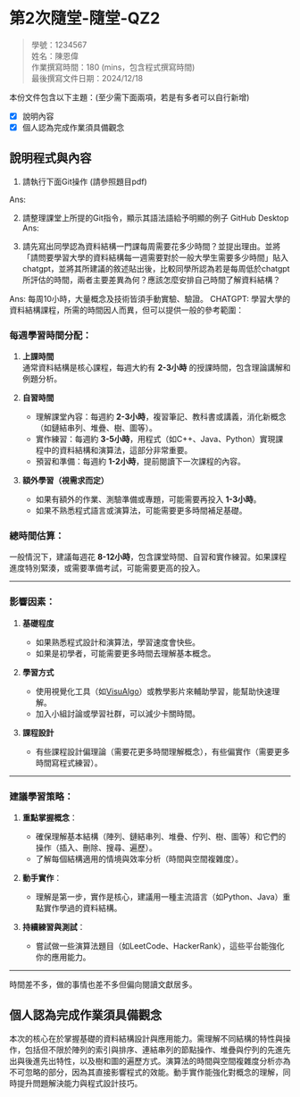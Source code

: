 # 第2次隨堂-隨堂-QZ2
>
>學號：1234567
><br />
>姓名：陳恩偉
><br />
>作業撰寫時間：180 (mins，包含程式撰寫時間)
><br />
>最後撰寫文件日期：2024/12/18
>

本份文件包含以下主題：(至少需下面兩項，若是有多者可以自行新增)
- [x] 說明內容
- [x] 個人認為完成作業須具備觀念

## 說明程式與內容


1. 請執行下面Git操作 (請參照題目pdf)

Ans:

2. 請整理課堂上所提的Git指令，顯示其語法語給予明顯的例子
GitHub Desktop
Ans:

3. 請先寫出同學認為資料結構一門課每周需要花多少時間？並提出理由。並將「請問要學習大學的資料結構每一週需要對於一般大學生需要多少時間」貼入chatgpt，並將其所建議的敘述貼出後，比較同學所認為若是每周低於chatgpt所評估的時間，兩者主要差異為何？應該怎麼安排自己時間了解資料結構？


Ans:
每周10小時，大量概念及技術皆須手動實驗、驗證。
CHATGPT:
學習大學的資料結構課程，所需的時間因人而異，但可以提供一般的參考範圍：

### 每週學習時間分配：
1. **上課時間**  
   通常資料結構是核心課程，每週大約有 **2-3小時** 的授課時間，包含理論講解和例題分析。

2. **自習時間**  
   - 理解課堂內容：每週約 **2-3小時**，複習筆記、教科書或講義，消化新概念（如鏈結串列、堆疊、樹、圖等）。
   - 實作練習：每週約 **3-5小時**，用程式（如C++、Java、Python）實現課程中的資料結構和演算法，這部分非常重要。
   - 預習和準備：每週約 **1-2小時**，提前閱讀下一次課程的內容。

3. **額外學習（視需求而定）**  
   - 如果有額外的作業、測驗準備或專題，可能需要再投入 **1-3小時**。
   - 如果不熟悉程式語言或演算法，可能需要更多時間補足基礎。

### 總時間估算：
一般情況下，建議每週花 **8-12小時**，包含課堂時間、自習和實作練習。如果課程進度特別緊湊，或需要準備考試，可能需要更高的投入。

---

### 影響因素：
1. **基礎程度**  
   - 如果熟悉程式設計和演算法，學習速度會快些。
   - 如果是初學者，可能需要更多時間去理解基本概念。

2. **學習方式**  
   - 使用視覺化工具（如[VisuAlgo](https://visualgo.net/en)）或教學影片來輔助學習，能幫助快速理解。
   - 加入小組討論或學習社群，可以減少卡關時間。

3. **課程設計**  
   - 有些課程設計偏理論（需要花更多時間理解概念），有些偏實作（需要更多時間寫程式練習）。

---

### 建議學習策略：
1. **重點掌握概念**：  
   - 確保理解基本結構（陣列、鏈結串列、堆疊、佇列、樹、圖等）和它們的操作（插入、刪除、搜尋、遍歷）。
   - 了解每個結構適用的情境與效率分析（時間與空間複雜度）。

2. **動手實作**：  
   - 理解是第一步，實作是核心，建議用一種主流語言（如Python、Java）重點實作學過的資料結構。

3. **持續練習與測試**：  
   - 嘗試做一些演算法題目（如LeetCode、HackerRank），這些平台能強化你的應用能力。

---
時間差不多，做的事情也差不多但偏向閱讀文獻居多。

## 個人認為完成作業須具備觀念

本次的核心在於掌握基礎的資料結構設計與應用能力。需理解不同結構的特性與操作，包括但不限於陣列的索引與排序、連結串列的節點操作、堆疊與佇列的先進先出與後進先出特性，以及樹和圖的遍歷方式。演算法的時間與空間複雜度分析亦為不可忽略的部分，因為其直接影響程式的效能。動手實作能強化對概念的理解，同時提升問題解決能力與程式設計技巧。